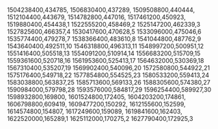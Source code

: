 1504238400,434785,
1506830400,437289,
1509508800,440444,
1512104400,443679,
1514782800,447016,
1517461200,450923,
1519880400,454438,1
1522555200,458469,2
1525147200,462339,3
1527825600,466357,4
1530417600,470628,5
1533096000,475046,6
1535774400,479278,7
1538366400,483610,8
1541044800,487762,9
1543640400,492511,10
1546318800,496313,11
1548997200,500951,12
1551416400,505518,13
1554091200,510914,14
1556683200,515709,15
1559361600,520718,16
1561953600,525413,17
1564632000,530369,18
1567310400,535207,19
1569902400,540096,20
1572580800,544922,21
1575176400,549718,22
1577854800,554525,23
1580533200,559413,24
1583038800,563837,25
1585713600,569133,26
1588305600,574380,27
1590984000,579798,28
1593576000,584817,29
1596254400,589927,30
1598932800,169800,
1601524800,172405,
1604203200,174861,
1606798800,609419,
1609477200,150292,
1612155600,152599,
1614574800,154807,
1617249600,159089,
1619841600,162403,
1622520000,165289,1
1625112000,170275,2
1627790400,172925,3
